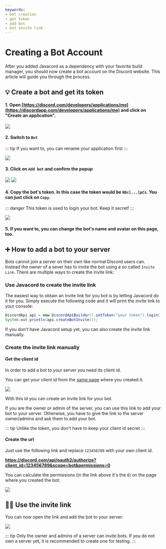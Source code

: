 ```yaml
---
keywords:
- bot creation
- get token
- add bot
- bot invite link
---
```


# Creating a Bot Account

After you added Javacord as a dependency with your favorite build manager, you should now create a bot account on the Discord website.
This article will guide you through the process.

## :bulb: Create a bot and get its token

#### **1.** Open [https://discord.com/developers/applications/me](https://discordapp.com/developers/applications/me) and click on "Create an application".

![](./create-application.png)

#### **2.** Switch to `Bot`

::: tip
If you want to, you can rename your application first
::: 

![](./click-bot.png)

#### **3.** Click on `Add bot` and confirm the popup

![](./add-bot.png)
![](./confirm.png)

#### **4.** Copy the bot's token. In this case the token would be `NDc[...]pCs`. You can just click on `Copy`.

::: danger
This token is used to login your bot. Keep it secret!
:::

![](./copy-token.png)

#### **5.** If you want to, you can change the bot's name and avatar on this page, too.

## :heavy_plus_sign: How to add a bot to your server

Bots cannot join a server on their own like normal Discord users can.
Instead the owner of a sever has to invite the bot using a so called `Invite Link`.
There are multiple ways to create the invite link:

### Use Javacord to create the invite link

The easiest way to obtain an invite link for you bot is by letting Javacord do it for you.
Simply execute the following code and it will print the invite link to your console:

```java
DiscordApi api = new DiscordApiBuilder().setToken("your token").login().join();
System.out.println(api.createBotInvite());
```

If you don't have Javacord setup yet, you can also create the invite link manually.

### Create the invite link manually

#### Get the client id

In order to add a bot to your server you need its client id.

You can get your client id from the [same page](https://discord.com/developers/applications/me) where you created it.

![](./get-client-id.png)

With this id you can create an invite link for your bot.

If you are the owner or admin of the server, you can use this link to add your bot to your server. Otherwise, you have to give the link to the server owner/admins and ask them to add your bot.

::: tip
Unlike the token, you don't have to keep your client id secret
:::

#### Create the url

Just use the following link and replace `123456789` with your own client id.

**https://discord.com/api/oauth2/authorize?client_id=123456789&scope=bot&permissions=0**

You can calculate the permissions (in the link above it's the `0`) on the page where you created the bot:

![](./calculate-permissions.png)

## :raising_hand_man: Use the invite link

You can now open the link and add the bot to your server:

![](./use-invite-link.png)

::: tip
Only the owner and admins of a server can invite bots. If you do not own a server yet, it is recommended to create one for testing.
::: 